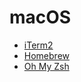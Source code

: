 # macOS

- [iTerm2](https://www.iterm2.com/)
- [Homebrew](https://brew.sh/)
- [Oh My Zsh](https://ohmyz.sh/)
